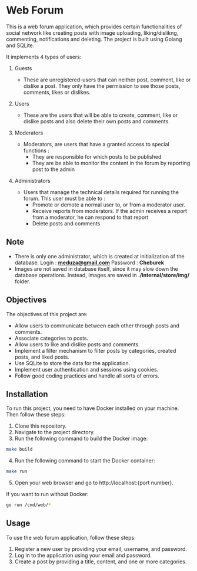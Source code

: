 # Web Forum

This is a web forum application, which provides certain functionalities of social network like creating posts with image uploading, liking/dislikng, commenting, notifications and deleting. The project is built using Golang and SQLite.

It implements 4 types of users:

1.  Guests

    - These are unregistered-users that can neither post, comment, like or dislike a post. They only have the permission to see those posts, comments, likes or dislikes.

2.  Users

    - These are the users that will be able to create, comment, like or dislike posts and also delete their own posts and comments.

3.  Moderators

    - Moderators, are users that have a granted access to special functions :
      - They are responsible for which posts to be published
      - They are be able to monitor the content in the forum by reporting post to the admin

4.  Administrators

    - Users that manage the technical details required for running the forum. This user must be able to :
      - Promote or demote a normal user to, or from a moderator user.
      - Receive reports from moderators. If the admin receives a report from a moderator, he can respond to that report
      - Delete posts and comments

## Note

- There is only one administrator, which is created at initialization of the database.
  Login : **meduza@gmail.com**
  Password : **Cheburek**
- Images are not saved in database itself, since it may slow down the database operations. Instead, images are saved in **./internal/store/img/** folder.

## Objectives

The objectives of this project are:

- Allow users to communicate between each other through posts and comments.
- Associate categories to posts.
- Allow users to like and dislike posts and comments.
- Implement a filter mechanism to filter posts by categories, created posts, and liked posts.
- Use SQLite to store the data for the application.
- Implement user authentication and sessions using cookies.
- Follow good coding practices and handle all sorts of errors.

## Installation

To run this project, you need to have Docker installed on your machine. Then follow these steps:

1. Clone this repository.
2. Navigate to the project directory.
3. Run the following command to build the Docker image:

```bash
make build
```

4. Run the following command to start the Docker container:

```bash
make run
```

5. Open your web browser and go to http://localhost:{port number}.

If you want to run without Docker:

```bash
go run /cmd/web/*
```

## Usage

To use the web forum application, follow these steps:

1. Register a new user by providing your email, username, and password.
2. Log in to the application using your email and password.
3. Create a post by providing a title, content, and one or more categories.
